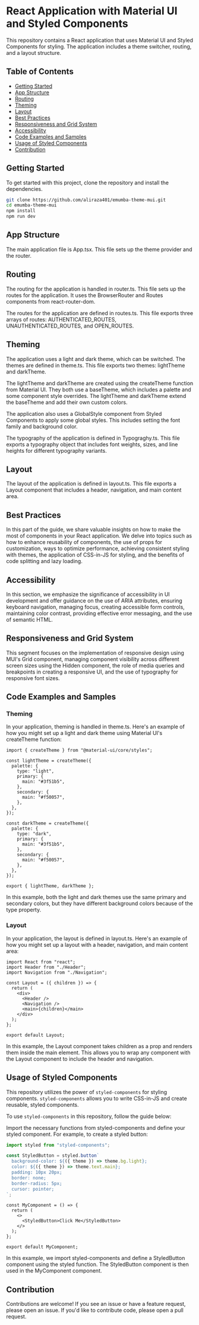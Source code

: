 # React Application with Material UI and Styled Components

This repository contains a React application that uses Material UI and Styled Components for styling. The application includes a theme switcher, routing, and a layout structure.

## Table of Contents

- [Getting Started](#getting-started)
- [App Structure](#app-structure)
- [Routing](#routing)
- [Theming](#theming)
- [Layout](#layout)
- [Best Practices](#best-practices)
- [Responsiveness and Grid System](#responsiveness-and-grid-system)
- [Accessibility](#accessibility)
- [Code Examples and Samples](#code-examples-and-samples)
- [Usage of Styled Components](#usage-of-styled-components)
- [Contribution](#contribution)

## Getting Started

To get started with this project, clone the repository and install the dependencies.

```bash
git clone https://github.com/aliraza401/emumba-theme-mui.git
cd emumba-theme-mui
npm install
npm run dev
```

## App Structure

The main application file is App.tsx. This file sets up the theme provider and the router.

## Routing

The routing for the application is handled in router.ts. This file sets up the routes for the application. It uses the BrowserRouter and Routes components from react-router-dom.

The routes for the application are defined in routes.ts. This file exports three arrays of routes: AUTHENTICATED_ROUTES, UNAUTHENTICATED_ROUTES, and OPEN_ROUTES.

## Theming

The application uses a light and dark theme, which can be switched. The themes are defined in theme.ts. This file exports two themes: lightTheme and darkTheme.

The lightTheme and darkTheme are created using the createTheme function from Material UI. They both use a baseTheme, which includes a palette and some component style overrides. The lightTheme and darkTheme extend the baseTheme and add their own custom colors.

The application also uses a GlobalStyle component from Styled Components to apply some global styles. This includes setting the font family and background color.

The typography of the application is defined in Typograghy.ts. This file exports a typography object that includes font weights, sizes, and line heights for different typography variants.

## Layout

The layout of the application is defined in layout.ts. This file exports a Layout component that includes a header, navigation, and main content area.

## Best Practices

In this part of the guide, we share valuable insights on how to make the most of components in your React application. We delve into topics such as how to enhance reusability of components, the use of props for customization, ways to optimize performance, achieving consistent styling with themes, the application of CSS-in-JS for styling, and the benefits of code splitting and lazy loading.

## Accessibility

In this section, we emphasize the significance of accessibility in UI development and offer guidance on the use of ARIA attributes, ensuring keyboard navigation, managing focus, creating accessible form controls, maintaining color contrast, providing effective error messaging, and the use of semantic HTML.

## Responsiveness and Grid System

This segment focuses on the implementation of responsive design using MUI's Grid component, managing component visibility across different screen sizes using the Hidden component, the role of media queries and breakpoints in creating a responsive UI, and the use of typography for responsive font sizes.

## Code Examples and Samples

### Theming

In your application, theming is handled in theme.ts. Here's an example of how you might set up a light and dark theme using Material UI's createTheme function:

```tsx
import { createTheme } from "@material-ui/core/styles";

const lightTheme = createTheme({
  palette: {
    type: "light",
    primary: {
      main: "#3f51b5",
    },
    secondary: {
      main: "#f50057",
    },
  },
});

const darkTheme = createTheme({
  palette: {
    type: "dark",
    primary: {
      main: "#3f51b5",
    },
    secondary: {
      main: "#f50057",
    },
  },
});

export { lightTheme, darkTheme };
```

In this example, both the light and dark themes use the same primary and secondary colors, but they have different background colors because of the type property.

### Layout

In your application, the layout is defined in layout.ts. Here's an example of how you might set up a layout with a header, navigation, and main content area:

```tsx
import React from "react";
import Header from "./Header";
import Navigation from "./Navigation";

const Layout = ({ children }) => {
  return (
    <div>
      <Header />
      <Navigation />
      <main>{children}</main>
    </div>
  );
};

export default Layout;
```

In this example, the Layout component takes children as a prop and renders them inside the main element. This allows you to wrap any component with the Layout component to include the header and navigation.

## Usage of Styled Components

This repository utilizes the power of `styled-components` for styling components. `styled-components` allows you to write CSS-in-JS and create reusable, styled components.

To use `styled-components` in this repository, follow the guide below:

Import the necessary functions from styled-components and define your styled component. For example, to create a styled button:

```ts
import styled from "styled-components";

const StyledButton = styled.button`
  background-color: ${({ theme }) => theme.bg.light};
  color: ${({ theme }) => theme.text.main};
  padding: 10px 20px;
  border: none;
  border-radius: 5px;
  cursor: pointer;
`;
```

```tsx
const MyComponent = () => {
  return (
    <>
      <StyledButton>Click Me</StyledButton>
    </>
  );
};

export default MyComponent;
```

In this example, we import styled-components and define a StyledButton component using the styled function. The StyledButton component is then used in the MyComponent component.

## Contribution

Contributions are welcome! If you see an issue or have a feature request, please open an issue. If you'd like to contribute code, please open a pull request.
